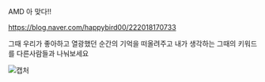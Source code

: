 AMD 아 맞다!!

https://blog.naver.com/happybird00/222018170733

그때 우리가 좋아하고 열광했던 순간의 기억을 떠올려주고 내가 생각하는 그때의 키워드를 다른사람들과 나눠보세요 

![캡처](https://user-images.githubusercontent.com/57423518/102991827-5b3e0b80-455d-11eb-8ee1-a92c3893f1bd.png)
